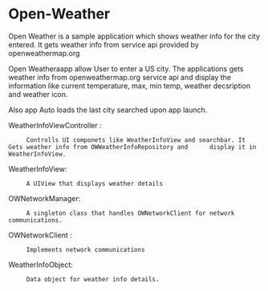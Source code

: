 # Open-Weather

Open Weather is a sample application which shows weather info for the city entered. It gets weather info from service api provided by openweathermap.org

Open Weatheraapp allow User to enter a US city. The applications gets weather info from openweathermap.org service api and display the information like current temperature,
max, min temp, weather decsription and weather icon.
 
Also app Auto loads the last city searched upon app launch.


WeatherInfoViewController :

         Controlls UI componets like WeatherInfoView and searchbar. It Gets weather info from OWWeatherInfoRepository and      display it in WeatherInfoView.

WeatherInfoView:

         A UIView that displays weather details

OWNetworkManager:

         A singleton class that handles OWNetworkClient for network communications.

OWNetworkClient :

         Implements network communications

WeatherInfoObject:

         Data object for weather info details.
